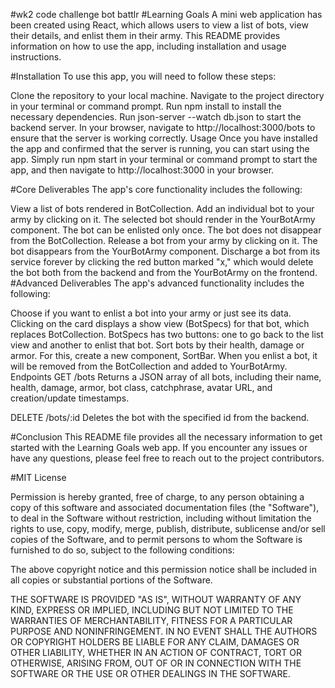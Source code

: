 #wk2 code challenge bot battlr
#Learning Goals
A mini web application has been created using React, which allows users to view a list of bots, view their details, and enlist them in their army. This README provides information on how to use the app, including installation and usage instructions.

#Installation
To use this app, you will need to follow these steps:

Clone the repository to your local machine.
Navigate to the project directory in your terminal or command prompt.
Run npm install to install the necessary dependencies.
Run json-server --watch db.json to start the backend server.
In your browser, navigate to http://localhost:3000/bots to ensure that the server is working correctly.
Usage
Once you have installed the app and confirmed that the server is running, you can start using the app. Simply run npm start in your terminal or command prompt to start the app, and then navigate to http://localhost:3000 in your browser.

#Core Deliverables
The app's core functionality includes the following:

View a list of bots rendered in BotCollection.
Add an individual bot to your army by clicking on it. The selected bot should
render in the YourBotArmy component. The bot can be enlisted only once.
The bot does not disappear from the BotCollection.
Release a bot from your army by clicking on it. The bot disappears from the
YourBotArmy component.
Discharge a bot from its service forever by clicking the red button marked
"x," which would delete the bot both from the backend and from the
YourBotArmy on the frontend.
#Advanced Deliverables
The app's advanced functionality includes the following:

Choose if you want to enlist a bot into your army or just see its data. Clicking
on the card displays a show view (BotSpecs) for that bot,
which replaces BotCollection. BotSpecs has two buttons: one
to go back to the list view and another to enlist that bot.
Sort bots by their health, damage or armor. For this, create a new component,
SortBar.
When you enlist a bot, it will be removed from the BotCollection and added
to YourBotArmy.
Endpoints
GET /bots
Returns a JSON array of all bots, including their name, health, damage, armor, bot class, catchphrase, avatar URL, and creation/update timestamps.

DELETE /bots/:id
Deletes the bot with the specified id from the backend.

#Conclusion
This README file provides all the necessary information to get started with the Learning Goals web app. If you encounter any issues or have any questions, please feel free to reach out to the project contributors.

#MIT License

Permission is hereby granted, free of charge, to any person obtaining a copy of this software and associated documentation files (the "Software"), to deal in the Software without restriction, including without limitation the rights to use, copy, modify, merge, publish, distribute, sublicense and/or sell copies of the Software, and to permit persons to whom the Software is furnished to do so, subject to the following conditions:

The above copyright notice and this permission notice shall be included in all copies or substantial portions of the Software.

THE SOFTWARE IS PROVIDED "AS IS", WITHOUT WARRANTY OF ANY KIND, EXPRESS OR IMPLIED, INCLUDING BUT NOT LIMITED TO THE WARRANTIES OF MERCHANTABILITY, FITNESS FOR A PARTICULAR PURPOSE AND NONINFRINGEMENT. IN NO EVENT SHALL THE AUTHORS OR COPYRIGHT HOLDERS BE LIABLE FOR ANY CLAIM, DAMAGES OR OTHER LIABILITY, WHETHER IN AN ACTION OF CONTRACT, TORT OR OTHERWISE, ARISING FROM, OUT OF OR IN CONNECTION WITH THE SOFTWARE OR THE USE OR OTHER DEALINGS IN THE SOFTWARE. 

